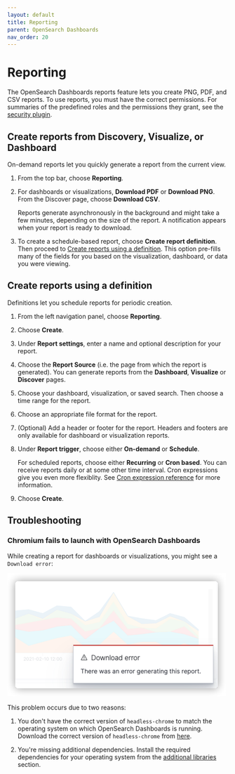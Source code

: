 ```yaml
---
layout: default
title: Reporting
parent: OpenSearch Dashboards
nav_order: 20
---
```



# Reporting

The OpenSearch Dashboards reports feature lets you create PNG, PDF, and CSV reports. To use reports, you must have the correct permissions. For summaries of the predefined roles and the permissions they grant, see the [security plugin](../../security/access-control/users-roles/#predefined-roles).


## Create reports from Discovery, Visualize, or Dashboard

On-demand reports let you quickly generate a report from the current view.

1. From the top bar, choose **Reporting**.
1. For dashboards or visualizations, **Download PDF** or **Download PNG**. From the Discover page, choose **Download CSV**.

   Reports generate asynchronously in the background and might take a few minutes, depending on the size of the report. A notification appears when your report is ready to download.

1. To create a schedule-based report, choose **Create report definition**. Then proceed to [Create reports using a definition](#create-reports-using-a-definition). This option pre-fills many of the fields for you based on the visualization, dashboard, or data you were viewing.


## Create reports using a definition

Definitions let you schedule reports for periodic creation.

1. From the left navigation panel, choose **Reporting**.
1. Choose **Create**.
1. Under **Report settings**, enter a name and optional description for your report.
1. Choose the **Report Source** (i.e. the page from which the report is generated). You can generate reports from the **Dashboard**, **Visualize** or **Discover** pages.
1. Choose your dashboard, visualization, or saved search. Then choose a time range for the report.
1. Choose an appropriate file format for the report.
1. (Optional) Add a header or footer for the report. Headers and footers are only available for dashboard or visualization reports.
1. Under **Report trigger**, choose either **On-demand** or **Schedule**.

   For scheduled reports, choose either **Recurring** or **Cron based**. You can receive reports daily or at some other time interval. Cron expressions give you even more flexiblity. See [Cron expression reference](../../alerting/cron/) for more information.

1. Choose **Create**.

## Troubleshooting

### Chromium fails to launch with OpenSearch Dashboards

While creating a report for dashboards or visualizations, you might see a `Download error`:

![OpenSearch Dashboards reporting pop-up error message](../../images/reporting-error.png)

This problem occurs due to two reasons:

1. You don't have the correct version of `headless-chrome` to match the operating system on which OpenSearch Dashboards is running. Download the correct version of `headless-chrome` from [here](https://github.com/opensearch-project/opensearch-dashboards-reports/releases/tag/chromium-1.12.0.0).

2. You're missing additional dependencies. Install the required dependencies for your operating system from the [additional libraries](https://github.com/opensearch-project/opensearch-dashboards-reports/blob/dev/opensearch-dashboards-reports/rendering-engine/headless-chrome/README.md#additional-libaries) section.
